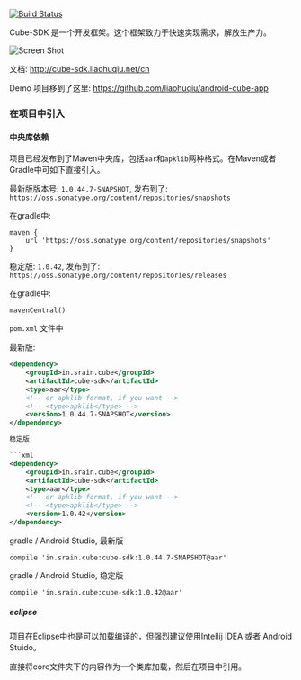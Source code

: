 [![Build Status](https://travis-ci.org/etao-open-source/cube-sdk.svg?branch=dev)](https://travis-ci.org/etao-open-source/cube-sdk)

Cube-SDK 是一个开发框架。这个框架致力于快速实现需求，解放生产力。

![Screen Shot](https://raw.githubusercontent.com/etao-open-source/cube-sdk/dev/screen-shot.png)

文档: http://cube-sdk.liaohuqiu.net/cn

Demo 项目移到了这里: https://github.com/liaohuqiu/android-cube-app

### 在项目中引入

#### 中央库依赖

项目已经发布到了Maven中央库，包括`aar`和`apklib`两种格式。在Maven或者Gradle中可如下直接引入。

最新版版本号: `1.0.44.7-SNAPSHOT`, 发布到了: `https://oss.sonatype.org/content/repositories/snapshots`

在gradle中:

```
maven {
    url 'https://oss.sonatype.org/content/repositories/snapshots'
}
```

稳定版: `1.0.42`, 发布到了: `https://oss.sonatype.org/content/repositories/releases`

在gradle中:

```
mavenCentral()
```

`pom.xml` 文件中

最新版:

```xml
<dependency>
    <groupId>in.srain.cube</groupId>
    <artifactId>cube-sdk</artifactId>
    <type>aar</type>
    <!-- or apklib format, if you want -->
    <!-- <type>apklib</type> -->
    <version>1.0.44.7-SNAPSHOT</version>
</dependency>

稳定版

```xml
<dependency>
    <groupId>in.srain.cube</groupId>
    <artifactId>cube-sdk</artifactId>
    <type>aar</type>
    <!-- or apklib format, if you want -->
    <!-- <type>apklib</type> -->
    <version>1.0.42</version>
</dependency>
```

gradle / Android Studio, 最新版

```
compile 'in.srain.cube:cube-sdk:1.0.44.7-SNAPSHOT@aar'
```

gradle / Android Studio, 稳定版

```
compile 'in.srain.cube:cube-sdk:1.0.42@aar'
```

##### eclipse

项目在Eclipse中也是可以加载编译的，但强烈建议使用Intellij IDEA 或者 Android Stuido。

直接将core文件夹下的内容作为一个类库加载，然后在项目中引用。

